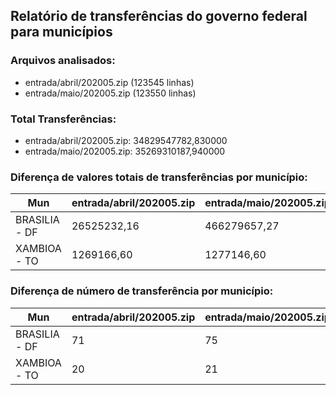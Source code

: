 ## Relatório de transferências do governo federal para municípios
### Arquivos analisados:
* entrada/abril/202005.zip (123545 linhas)
* entrada/maio/202005.zip (123550 linhas)
### Total Transferências:
* entrada/abril/202005.zip: 34829547782,830000
* entrada/maio/202005.zip: 35269310187,940000
### Diferença de valores totais de transferências por município:
| Mun | entrada/abril/202005.zip | entrada/maio/202005.zip | Diff | Percent |
| --- | --- | --- | --- | --- |
| BRASILIA - DF | 26525232,16 | 466279657,27 | 439754425,11 | 1657,87 |
| XAMBIOA - TO | 1269166,60 | 1277146,60 | 7980,00 | 0,63 |
### Diferença de número de transferência por município:
| Mun | entrada/abril/202005.zip | entrada/maio/202005.zip | Diff | Percent |
| --- | --- | --- | --- | --- |
| BRASILIA - DF | 71 | 75 | 4 | 5 |
| XAMBIOA - TO | 20 | 21 | 1 | 5 |
